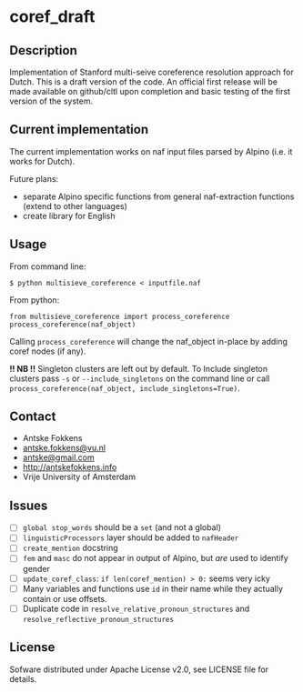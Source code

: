 coref_draft
=============

Description
----------
Implementation of Stanford multi-seive coreference resolution approach for Dutch.
This is a draft version of the code. An official first release will be made available on github/cltl upon completion and basic testing of the first version of the system.


Current implementation
----------------------

The current implementation works on naf input files parsed by Alpino (i.e. it works for Dutch).

Future plans:

- separate Alpino specific functions from general naf-extraction functions (extend to other languages)
- create library for English

Usage
----

From command line:

```{bash}
$ python multisieve_coreference < inputfile.naf
```

From python:

```{python}
from multisieve_coreference import process_coreference
process_coreference(naf_object)
```

Calling `process_coreference` will change the naf_object in-place by adding coref nodes (if any).


**!! NB !!** Singleton clusters are left out by default. To Include singleton clusters pass `-s` or `--include_singletons` on the command line or call `process_coreference(naf_object, include_singletons=True)`.


Contact
------

* Antske Fokkens
* antske.fokkens@vu.nl
* antske@gmail.com
* http://antskefokkens.info
* Vrije University of Amsterdam

Issues
------
 - [ ] `global stop_words` should be a `set` (and not a global)
 - [ ] `linguisticProcessors` layer should be added to `nafHeader`
 - [ ] `create_mention` docstring
 - [ ] `fem` and `masc` do not appear in output of Alpino, but _are_ used to identify gender
 - [ ] `update_coref_class`: `if len(coref_mention) > 0:` seems very icky
 - [ ] Many variables and functions use `id` in their name while they actually contain or use offsets.
 - [ ] Duplicate code in `resolve_relative_pronoun_structures` and `resolve_reflective_pronoun_structures`

License
------
Sofware distributed under Apache License v2.0, see LICENSE file for details.
